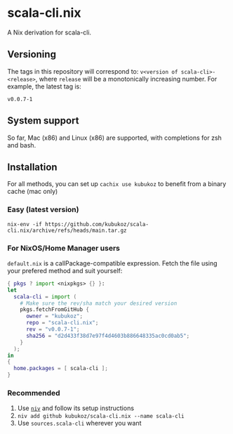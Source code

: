 # scala-cli.nix

A Nix derivation for scala-cli.

## Versioning

The tags in this repository will correspond to: `v<version of scala-cli>-<release>`, where `release` will be a monotonically increasing number. For example, the latest tag is:

<!-- `$ git tag --sort=authordate | tail -n 1` -->
```
v0.0.7-1
```

## System support

So far, Mac (x86) and Linux (x86) are supported, with completions for zsh and bash.

## Installation

For all methods, you can set up `cachix use kubukoz` to benefit from a binary cache (mac only)

### Easy (latest version)

```shell
nix-env -if https://github.com/kubukoz/scala-cli.nix/archive/refs/heads/main.tar.gz
```

### For NixOS/Home Manager users

`default.nix` is a callPackage-compatible expression. Fetch the file using your prefered method and suit yourself:

<!-- `$ cat install.nix` as nix -->
```nix
{ pkgs ? import <nixpkgs> {} }:
let
  scala-cli = import (
    # Make sure the rev/sha match your desired version
    pkgs.fetchFromGitHub {
      owner = "kubukoz";
      repo = "scala-cli.nix";
      rev = "v0.0.7-1";
      sha256 = "d2d433f38d7e97f4d4603b886648335ac0cd0ab5";
    }
  );
in
{
  home.packages = [ scala-cli ];
}
```

### Recommended

1. Use [`niv`](https://github.com/nmattia/niv) and follow its setup instructions
2. `niv add github kubukoz/scala-cli.nix --name scala-cli`
3. Use `sources.scala-cli` wherever you want
